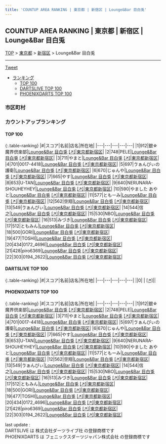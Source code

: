 ```yaml
---
title: 'COUNTUP AREA RANKING | 東京都 | 新宿区 | Lounge&Bar 目白兎'
---
```

## COUNTUP AREA RANKING | 東京都 | 新宿区 | Lounge&Bar 目白兎

[TOP](/darts/rank/) > [東京都](/darts/rank/東京都/) > [新宿区](/darts/rank/東京都/新宿区/) > Lounge&Bar 目白兎

___

<a href="https://twitter.com/share?ref_src=twsrc%5Etfw" data-text="COUNTUP AREA RANKING | 東京都新宿区Lounge&Bar 目白兎" class="twitter-share-button" data-hashtags="DARTSLIVE,PHOENIXDARTS,darts,ダーツ" data-show-count="false">Tweet</a>

* [ランキング](#カウントアップランキング)
    * [TOP 100](#top-100)
    * [DARTSLIVE TOP 100](#dartslive-top-100)
    * [PHOENIXDARTS TOP 100](#phoenixdarts-top-100)

### 市区町村

<ul>

</ul>

### カウントアップランキング

#### TOP 100



{:.table-ranking}
|#|スコア|名前|店名|所在地|
|---|---|---|---|---|
|1|912|<span class="rank-name-pd">銀☆魔界倶楽部</span>|<a href="/darts/rank/shops/8684.html">Lounge&Bar 目白兎</a> <a href="https://vs.phoenixdarts.com/jp/shop/shopDetailInfo/s_8684?s_seq=8684">[↗]</a>|<a href="/darts/rank/東京都/新宿区">東京都新宿区</a>|
|2|748|<span class="rank-name-pd">PELE</span>|<a href="/darts/rank/shops/8684.html">Lounge&Bar 目白兎</a> <a href="https://vs.phoenixdarts.com/jp/shop/shopDetailInfo/s_8684?s_seq=8684">[↗]</a>|<a href="/darts/rank/東京都/新宿区">東京都新宿区</a>|
|3|711|<span class="rank-name-pd">やまと</span>|<a href="/darts/rank/shops/8684.html">Lounge&Bar 目白兎</a> <a href="https://vs.phoenixdarts.com/jp/shop/shopDetailInfo/s_8684?s_seq=8684">[↗]</a>|<a href="/darts/rank/東京都/新宿区">東京都新宿区</a>|
|4|701|<span class="rank-name-pd">0017-4418</span>|<a href="/darts/rank/shops/8684.html">Lounge&Bar 目白兎</a> <a href="https://vs.phoenixdarts.com/jp/shop/shopDetailInfo/s_8684?s_seq=8684">[↗]</a>|<a href="/darts/rank/東京都/新宿区">東京都新宿区</a>|
|5|697|<span class="rank-name-pd">ゔぁんぴぃの護衛</span>|<a href="/darts/rank/shops/8684.html">Lounge&Bar 目白兎</a> <a href="https://vs.phoenixdarts.com/jp/shop/shopDetailInfo/s_8684?s_seq=8684">[↗]</a>|<a href="/darts/rank/東京都/新宿区">東京都新宿区</a>|
|6|670|<span class="rank-name-pd">じゅんや</span>|<a href="/darts/rank/shops/8684.html">Lounge&Bar 目白兎</a> <a href="https://vs.phoenixdarts.com/jp/shop/shopDetailInfo/s_8684?s_seq=8684">[↗]</a>|<a href="/darts/rank/東京都/新宿区">東京都新宿区</a>|
|7|665|<span class="rank-name-pd">やす</span>|<a href="/darts/rank/shops/8684.html">Lounge&Bar 目白兎</a> <a href="https://vs.phoenixdarts.com/jp/shop/shopDetailInfo/s_8684?s_seq=8684">[↗]</a>|<a href="/darts/rank/東京都/新宿区">東京都新宿区</a>|
|8|653|<span class="rank-name-pd">U-TAN</span>|<a href="/darts/rank/shops/8684.html">Lounge&Bar 目白兎</a> <a href="https://vs.phoenixdarts.com/jp/shop/shopDetailInfo/s_8684?s_seq=8684">[↗]</a>|<a href="/darts/rank/東京都/新宿区">東京都新宿区</a>|
|9|640|<span class="rank-name-pd">NERUNARA-SHOUHEYHEY</span>|<a href="/darts/rank/shops/8684.html">Lounge&Bar 目白兎</a> <a href="https://vs.phoenixdarts.com/jp/shop/shopDetailInfo/s_8684?s_seq=8684">[↗]</a>|<a href="/darts/rank/東京都/新宿区">東京都新宿区</a>|
|10|590|<span class="rank-name-pd">やました あやと</span>|<a href="/darts/rank/shops/8684.html">Lounge&Bar 目白兎</a> <a href="https://vs.phoenixdarts.com/jp/shop/shopDetailInfo/s_8684?s_seq=8684">[↗]</a>|<a href="/darts/rank/東京都/新宿区">東京都新宿区</a>|
|11|577|<span class="rank-name-pd">ともーみ</span>|<a href="/darts/rank/shops/8684.html">Lounge&Bar 目白兎</a> <a href="https://vs.phoenixdarts.com/jp/shop/shopDetailInfo/s_8684?s_seq=8684">[↗]</a>|<a href="/darts/rank/東京都/新宿区">東京都新宿区</a>|
|12|562|<span class="rank-name-pd">空翔</span>|<a href="/darts/rank/shops/8684.html">Lounge&Bar 目白兎</a> <a href="https://vs.phoenixdarts.com/jp/shop/shopDetailInfo/s_8684?s_seq=8684">[↗]</a>|<a href="/darts/rank/東京都/新宿区">東京都新宿区</a>|
|13|549|<span class="rank-name-pd">ゔぁんぴぃ</span>|<a href="/darts/rank/shops/8684.html">Lounge&Bar 目白兎</a> <a href="https://vs.phoenixdarts.com/jp/shop/shopDetailInfo/s_8684?s_seq=8684">[↗]</a>|<a href="/darts/rank/東京都/新宿区">東京都新宿区</a>|
|14|544|<span class="rank-name-pd">信之</span>|<a href="/darts/rank/shops/8684.html">Lounge&Bar 目白兎</a> <a href="https://vs.phoenixdarts.com/jp/shop/shopDetailInfo/s_8684?s_seq=8684">[↗]</a>|<a href="/darts/rank/東京都/新宿区">東京都新宿区</a>|
|15|530|<span class="rank-name-pd">NBO</span>|<a href="/darts/rank/shops/8684.html">Lounge&Bar 目白兎</a> <a href="https://vs.phoenixdarts.com/jp/shop/shopDetailInfo/s_8684?s_seq=8684">[↗]</a>|<a href="/darts/rank/東京都/新宿区">東京都新宿区</a>|
|16|513|<span class="rank-name-pd">みづき</span>|<a href="/darts/rank/shops/8684.html">Lounge&Bar 目白兎</a> <a href="https://vs.phoenixdarts.com/jp/shop/shopDetailInfo/s_8684?s_seq=8684">[↗]</a>|<a href="/darts/rank/東京都/新宿区">東京都新宿区</a>|
|17|512|<span class="rank-name-pd">ともみん</span>|<a href="/darts/rank/shops/8684.html">Lounge&Bar 目白兎</a> <a href="https://vs.phoenixdarts.com/jp/shop/shopDetailInfo/s_8684?s_seq=8684">[↗]</a>|<a href="/darts/rank/東京都/新宿区">東京都新宿区</a>|
|18|500|<span class="rank-name-pd">GORI</span>|<a href="/darts/rank/shops/8684.html">Lounge&Bar 目白兎</a> <a href="https://vs.phoenixdarts.com/jp/shop/shopDetailInfo/s_8684?s_seq=8684">[↗]</a>|<a href="/darts/rank/東京都/新宿区">東京都新宿区</a>|
|19|477|<span class="rank-name-pd">TOSHI</span>|<a href="/darts/rank/shops/8684.html">Lounge&Bar 目白兎</a> <a href="https://vs.phoenixdarts.com/jp/shop/shopDetailInfo/s_8684?s_seq=8684">[↗]</a>|<a href="/darts/rank/東京都/新宿区">東京都新宿区</a>|
|20|434|<span class="rank-name-pd">0172_4696</span>|<a href="/darts/rank/shops/8684.html">Lounge&Bar 目白兎</a> <a href="https://vs.phoenixdarts.com/jp/shop/shopDetailInfo/s_8684?s_seq=8684">[↗]</a>|<a href="/darts/rank/東京都/新宿区">東京都新宿区</a>|
|21|428|<span class="rank-name-pd">piro6369</span>|<a href="/darts/rank/shops/8684.html">Lounge&Bar 目白兎</a> <a href="https://vs.phoenixdarts.com/jp/shop/shopDetailInfo/s_8684?s_seq=8684">[↗]</a>|<a href="/darts/rank/東京都/新宿区">東京都新宿区</a>|
|22|303|<span class="rank-name-pd">0194_2622</span>|<a href="/darts/rank/shops/8684.html">Lounge&Bar 目白兎</a> <a href="https://vs.phoenixdarts.com/jp/shop/shopDetailInfo/s_8684?s_seq=8684">[↗]</a>|<a href="/darts/rank/東京都/新宿区">東京都新宿区</a>|


#### DARTSLIVE TOP 100



{:.table-ranking}
|#|スコア|名前|店名|所在地|
|---|---|---|---|---|
||0|<span class="rank-name-dl"> </span>|<a href="/darts/rank/shops/.html"></a> <a href="">[↗]</a>|<a href="/darts/rank//"></a>|


#### PHOENIXDARTS TOP 100



{:.table-ranking}
|#|スコア|名前|店名|所在地|
|---|---|---|---|---|
|1|912|<span class="rank-name-pd">銀☆魔界倶楽部</span>|<a href="/darts/rank/shops/8684.html">Lounge&Bar 目白兎</a> <a href="https://vs.phoenixdarts.com/jp/shop/shopDetailInfo/s_8684?s_seq=8684">[↗]</a>|<a href="/darts/rank/東京都/新宿区">東京都新宿区</a>|
|2|748|<span class="rank-name-pd">PELE</span>|<a href="/darts/rank/shops/8684.html">Lounge&Bar 目白兎</a> <a href="https://vs.phoenixdarts.com/jp/shop/shopDetailInfo/s_8684?s_seq=8684">[↗]</a>|<a href="/darts/rank/東京都/新宿区">東京都新宿区</a>|
|3|711|<span class="rank-name-pd">やまと</span>|<a href="/darts/rank/shops/8684.html">Lounge&Bar 目白兎</a> <a href="https://vs.phoenixdarts.com/jp/shop/shopDetailInfo/s_8684?s_seq=8684">[↗]</a>|<a href="/darts/rank/東京都/新宿区">東京都新宿区</a>|
|4|701|<span class="rank-name-pd">0017-4418</span>|<a href="/darts/rank/shops/8684.html">Lounge&Bar 目白兎</a> <a href="https://vs.phoenixdarts.com/jp/shop/shopDetailInfo/s_8684?s_seq=8684">[↗]</a>|<a href="/darts/rank/東京都/新宿区">東京都新宿区</a>|
|5|697|<span class="rank-name-pd">ゔぁんぴぃの護衛</span>|<a href="/darts/rank/shops/8684.html">Lounge&Bar 目白兎</a> <a href="https://vs.phoenixdarts.com/jp/shop/shopDetailInfo/s_8684?s_seq=8684">[↗]</a>|<a href="/darts/rank/東京都/新宿区">東京都新宿区</a>|
|6|670|<span class="rank-name-pd">じゅんや</span>|<a href="/darts/rank/shops/8684.html">Lounge&Bar 目白兎</a> <a href="https://vs.phoenixdarts.com/jp/shop/shopDetailInfo/s_8684?s_seq=8684">[↗]</a>|<a href="/darts/rank/東京都/新宿区">東京都新宿区</a>|
|7|665|<span class="rank-name-pd">やす</span>|<a href="/darts/rank/shops/8684.html">Lounge&Bar 目白兎</a> <a href="https://vs.phoenixdarts.com/jp/shop/shopDetailInfo/s_8684?s_seq=8684">[↗]</a>|<a href="/darts/rank/東京都/新宿区">東京都新宿区</a>|
|8|653|<span class="rank-name-pd">U-TAN</span>|<a href="/darts/rank/shops/8684.html">Lounge&Bar 目白兎</a> <a href="https://vs.phoenixdarts.com/jp/shop/shopDetailInfo/s_8684?s_seq=8684">[↗]</a>|<a href="/darts/rank/東京都/新宿区">東京都新宿区</a>|
|9|640|<span class="rank-name-pd">NERUNARA-SHOUHEYHEY</span>|<a href="/darts/rank/shops/8684.html">Lounge&Bar 目白兎</a> <a href="https://vs.phoenixdarts.com/jp/shop/shopDetailInfo/s_8684?s_seq=8684">[↗]</a>|<a href="/darts/rank/東京都/新宿区">東京都新宿区</a>|
|10|590|<span class="rank-name-pd">やました あやと</span>|<a href="/darts/rank/shops/8684.html">Lounge&Bar 目白兎</a> <a href="https://vs.phoenixdarts.com/jp/shop/shopDetailInfo/s_8684?s_seq=8684">[↗]</a>|<a href="/darts/rank/東京都/新宿区">東京都新宿区</a>|
|11|577|<span class="rank-name-pd">ともーみ</span>|<a href="/darts/rank/shops/8684.html">Lounge&Bar 目白兎</a> <a href="https://vs.phoenixdarts.com/jp/shop/shopDetailInfo/s_8684?s_seq=8684">[↗]</a>|<a href="/darts/rank/東京都/新宿区">東京都新宿区</a>|
|12|562|<span class="rank-name-pd">空翔</span>|<a href="/darts/rank/shops/8684.html">Lounge&Bar 目白兎</a> <a href="https://vs.phoenixdarts.com/jp/shop/shopDetailInfo/s_8684?s_seq=8684">[↗]</a>|<a href="/darts/rank/東京都/新宿区">東京都新宿区</a>|
|13|549|<span class="rank-name-pd">ゔぁんぴぃ</span>|<a href="/darts/rank/shops/8684.html">Lounge&Bar 目白兎</a> <a href="https://vs.phoenixdarts.com/jp/shop/shopDetailInfo/s_8684?s_seq=8684">[↗]</a>|<a href="/darts/rank/東京都/新宿区">東京都新宿区</a>|
|14|544|<span class="rank-name-pd">信之</span>|<a href="/darts/rank/shops/8684.html">Lounge&Bar 目白兎</a> <a href="https://vs.phoenixdarts.com/jp/shop/shopDetailInfo/s_8684?s_seq=8684">[↗]</a>|<a href="/darts/rank/東京都/新宿区">東京都新宿区</a>|
|15|530|<span class="rank-name-pd">NBO</span>|<a href="/darts/rank/shops/8684.html">Lounge&Bar 目白兎</a> <a href="https://vs.phoenixdarts.com/jp/shop/shopDetailInfo/s_8684?s_seq=8684">[↗]</a>|<a href="/darts/rank/東京都/新宿区">東京都新宿区</a>|
|16|513|<span class="rank-name-pd">みづき</span>|<a href="/darts/rank/shops/8684.html">Lounge&Bar 目白兎</a> <a href="https://vs.phoenixdarts.com/jp/shop/shopDetailInfo/s_8684?s_seq=8684">[↗]</a>|<a href="/darts/rank/東京都/新宿区">東京都新宿区</a>|
|17|512|<span class="rank-name-pd">ともみん</span>|<a href="/darts/rank/shops/8684.html">Lounge&Bar 目白兎</a> <a href="https://vs.phoenixdarts.com/jp/shop/shopDetailInfo/s_8684?s_seq=8684">[↗]</a>|<a href="/darts/rank/東京都/新宿区">東京都新宿区</a>|
|18|500|<span class="rank-name-pd">GORI</span>|<a href="/darts/rank/shops/8684.html">Lounge&Bar 目白兎</a> <a href="https://vs.phoenixdarts.com/jp/shop/shopDetailInfo/s_8684?s_seq=8684">[↗]</a>|<a href="/darts/rank/東京都/新宿区">東京都新宿区</a>|
|19|477|<span class="rank-name-pd">TOSHI</span>|<a href="/darts/rank/shops/8684.html">Lounge&Bar 目白兎</a> <a href="https://vs.phoenixdarts.com/jp/shop/shopDetailInfo/s_8684?s_seq=8684">[↗]</a>|<a href="/darts/rank/東京都/新宿区">東京都新宿区</a>|
|20|434|<span class="rank-name-pd">0172_4696</span>|<a href="/darts/rank/shops/8684.html">Lounge&Bar 目白兎</a> <a href="https://vs.phoenixdarts.com/jp/shop/shopDetailInfo/s_8684?s_seq=8684">[↗]</a>|<a href="/darts/rank/東京都/新宿区">東京都新宿区</a>|
|21|428|<span class="rank-name-pd">piro6369</span>|<a href="/darts/rank/shops/8684.html">Lounge&Bar 目白兎</a> <a href="https://vs.phoenixdarts.com/jp/shop/shopDetailInfo/s_8684?s_seq=8684">[↗]</a>|<a href="/darts/rank/東京都/新宿区">東京都新宿区</a>|
|22|303|<span class="rank-name-pd">0194_2622</span>|<a href="/darts/rank/shops/8684.html">Lounge&Bar 目白兎</a> <a href="https://vs.phoenixdarts.com/jp/shop/shopDetailInfo/s_8684?s_seq=8684">[↗]</a>|<a href="/darts/rank/東京都/新宿区">東京都新宿区</a>|


<div class="footer border-top border-gray-light mt-5 pt-3 text-right text-gray">
    last update : <span style="font-weight: italic" id="foot_last_modified"></span><br />
    DARTSLIVE は 株式会社ダーツライブ社 の登録商標です<br />
    PHOENIXDARTS は フェニックスダーツジャパン株式会社 の登録商標です<br />
</div>

<script src="https://cdnjs.cloudflare.com/ajax/libs/jquery.tablesorter/2.31.3/js/jquery.tablesorter.min.js" integrity="sha512-qzgd5cYSZcosqpzpn7zF2ZId8f/8CHmFKZ8j7mU4OUXTNRd5g+ZHBPsgKEwoqxCtdQvExE5LprwwPAgoicguNg==" crossorigin="anonymous" referrerpolicy="no-referrer"></script>
<link rel="stylesheet" href="https://cdnjs.cloudflare.com/ajax/libs/jquery.tablesorter/2.31.3/css/theme.default.min.css" integrity="sha512-wghhOJkjQX0Lh3NSWvNKeZ0ZpNn+SPVXX1Qyc9OCaogADktxrBiBdKGDoqVUOyhStvMBmJQ8ZdMHiR3wuEq8+w==" crossorigin="anonymous" referrerpolicy="no-referrer" />
<script>
$(function() {
    $(".table-ranking").tablesorter({sortList:[[0, 0]]});
    $("#foot_last_modified").text(formatDate(new Date(document.lastModified), 'yyyy-MM-dd HH:mm:ss'));
});
</script>

<script async src="https://platform.twitter.com/widgets.js" charset="utf-8"></script>